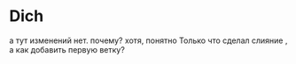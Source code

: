 # Dich
а тут изменений нет. почему? хотя, понятно
Только что сделал слияние , а как добавить первую ветку?
